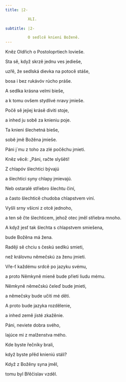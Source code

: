 ```yaml
---
title: |2-

          XLI.
        
subtitle: |2-

          O sedlcě knieni Boženě.
---
```


Kněz Oldřich o Postoloprtiech lovieše.

Sta sě, když skrzě jednu ves jedieše,

uzřě, že sedlská dievka na potocě stáše,

bosa i bez rukávóv rúcho práše.

A sedlka krásna velmi bieše,

a k tomu ovšem stydlivé nravy jmieše.

Počě sě jejiej krásě diviti stoje,

a inhed ju sobě za knieniu poje.

Ta knieni šlechetná bieše,

sobě jmě Božěna jmieše.

Páni j´mu z toho za zlé počěchu jmieti.

Kněz věcě: „Páni, račte slyšěti!

Z chlapóv šlechtici bývajú

a šlechtici syny chlapy jmievajú.

Neb ostaralé střiebro šlechtu činí,

a často šlechticě chudoba chlapstvem viní.

Vyšli srny všicni z otcě jednoho,

a ten sě čte šlechticem, jehož otec jměl střiebra mnoho.

A když jesť tak šlechta s chlapstvem smiešena,

bude Božěna má žena.

Raději sě chciu s českú sedlkú smieti,

než královnu němečskú za ženu jmieti.

Vře-ť každému srdcě po jazyku svému,

a proto Němkyně mieně bude přieti liudu mému.

Němkyně němečskú čeleď bude jmieti,

a němečsky bude učiti mé děti.

A proto bude jazyka rozdělenie,

a inhed země jisté zkažěnie.

Páni, neviete dobra svého,

lajúce mi z malženstva mého.

Kde byste řečníky brali,

když byste přěd knieniú stáli?

Když z Božěny syna jměl,

tomu byl Břěčislav vzděl.
